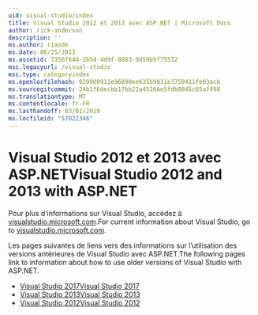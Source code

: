 ```yaml
---
uid: visual-studio/index
title: Visual Studio 2012 et 2013 avec ASP.NET | Microsoft Docs
author: rick-anderson
description: ''
ms.author: riande
ms.date: 06/25/2013
ms.assetid: 7356f644-2b54-4d9f-8863-9d59b9f75532
msc.legacyurl: /visual-studio
msc.type: categoryindex
ms.openlocfilehash: 929900911e96890ee635b9831e3759411fe93acb
ms.sourcegitcommit: 24b1f6decbb17bb22a45166e5fdb0845c65af498
ms.translationtype: MT
ms.contentlocale: fr-FR
ms.lasthandoff: 03/01/2019
ms.locfileid: "57022346"
---
```

# <a name="visual-studio-2012-and-2013-with-aspnet"></a><span data-ttu-id="c2b91-102">Visual Studio 2012 et 2013 avec ASP.NET</span><span class="sxs-lookup"><span data-stu-id="c2b91-102">Visual Studio 2012 and 2013 with ASP.NET</span></span>

<span data-ttu-id="c2b91-103">Pour plus d’informations sur Visual Studio, accédez à [visualstudio.microsoft.com](https://visualstudio.microsoft.com).</span><span class="sxs-lookup"><span data-stu-id="c2b91-103">For current information about Visual Studio, go to [visualstudio.microsoft.com](https://visualstudio.microsoft.com).</span></span>

<span data-ttu-id="c2b91-104">Les pages suivantes de liens vers des informations sur l’utilisation des versions antérieures de Visual Studio avec ASP.NET.</span><span class="sxs-lookup"><span data-stu-id="c2b91-104">The following pages link to information about how to use older versions of Visual Studio with ASP.NET.</span></span>

- [<span data-ttu-id="c2b91-105">Visual Studio 2017</span><span class="sxs-lookup"><span data-stu-id="c2b91-105">Visual Studio 2017</span></span>](overview/2017/index.md)
- [<span data-ttu-id="c2b91-106">Visual Studio 2013</span><span class="sxs-lookup"><span data-stu-id="c2b91-106">Visual Studio 2013</span></span>](overview/2013/index.md)
- [<span data-ttu-id="c2b91-107">Visual Studio 2012</span><span class="sxs-lookup"><span data-stu-id="c2b91-107">Visual Studio 2012</span></span>](overview/2012/index.md)
